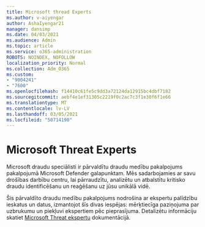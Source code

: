 ```yaml
---
title: Microsoft thread Experts
ms.author: v-aiyengar
author: AshaIyengar21
manager: dansimp
ms.date: 04/03/2021
ms.audience: Admin
ms.topic: article
ms.service: o365-administration
ROBOTS: NOINDEX, NOFOLLOW
localization_priority: Normal
ms.collection: Adm_O365
ms.custom:
- "9004241"
- "7600"
ms.openlocfilehash: f14410c61fe5c9dd3a72124da12915bc4dbf7182
ms.sourcegitcommit: aebf4e1ef31305c2219f0c2ac7c3f1e30f6f1e66
ms.translationtype: MT
ms.contentlocale: lv-LV
ms.lasthandoff: 03/05/2021
ms.locfileid: "50714190"
---
```

# <a name="microsoft-threat-experts"></a>Microsoft Threat Experts

Microsoft draudu speciālisti ir pārvaldītu draudu medību pakalpojums pakalpojumā Microsoft Defender galapunktam.  Mēs sadarbojamies ar savu drošības darbību centru, lai pārraudzītu, analizētu un atbalstītu kritisko draudu identificēšanu un reaģēšanu uz jūsu unikālā vidē.

Šis pārvaldīto draudu medību pakalpojums nodrošina ar ekspertu palīdzību ieskatus un datus, izmantojot šīs divas iespējas: mērķtiecīga paziņojuma par uzbrukumu un piekļuvi ekspertiem pēc pieprasījuma. Detalizētu informāciju skatiet [Microsoft Threat ekspertu](https://docs.microsoft.com/windows/security/threat-protection/microsoft-defender-atp/microsoft-threat-experts) dokumentācijā.
